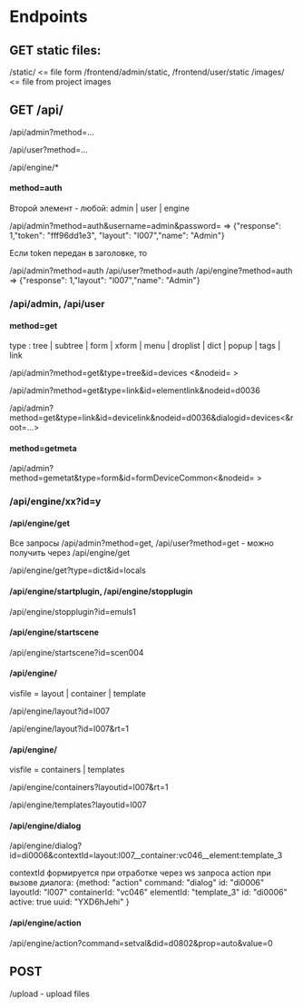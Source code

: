 
# Endpoints

## GET static files:

/static/  <= file form /frontend/admin/static, /frontend/user/static
/images/ <= file  from project images 

## GET /api/

/api/admin?method=...

/api/user?method=...

/api/engine/*

#### method=auth

Второй элемент - любой: admin | user | engine

/api/admin?method=auth&username=admin&password=<hash sha256 from password> 
    => {"response": 1,"token": "fff96dd1e3", "layout": "l007","name": "Admin"}

Если token передан в заголовке, то 

/api/admin?method=auth
/api/user?method=auth
/api/engine?method=auth  
    => {"response": 1,"layout": "l007","name": "Admin"}


### /api/admin, /api/user

#### method=get

type : tree |  subtree | form | xform | menu | droplist | dict | popup | tags | link

/api/admin?method=get&type=tree&id=devices <&nodeid= >

/api/admin?method=get&type=link&id=elementlink&nodeid=d0036

/api/admin?method=get&type=link&id=devicelink&nodeid=d0036&dialogid=devices<&root=...>

#### method=getmeta

/api/admin?method=gemetat&type=form&id=formDeviceCommon<&nodeid= >


### /api/engine/xx?id=y

#### /api/engine/get

Все запросы /api/admin?method=get, /api/user?method=get - можно получить через /api/engine/get

/api/engine/get?type=dict&id=locals

#### /api/engine/startplugin, /api/engine/stopplugin
   
/api/engine/stopplugin?id=emuls1   


#### /api/engine/startscene
   
/api/engine/startscene?id=scen004


#### /api/engine/<visfile>

visfile = layout | container | template 

/api/engine/layout?id=l007

/api/engine/layout?id=l007&rt=1

#### /api/engine/<visfiles>

visfile = containers | templates

/api/engine/containers?layoutid=l007&rt=1

/api/engine/templates?layoutid=l007

#### /api/engine/dialog

/api/engine/dialog?id=di0006&contextId=layout:l007__container:vc046__element:template_3

contextId формируется при отработке через ws запроса action при вызове диалога:
{method: "action"
command: "dialog"
id: "di0006"
layoutId: "l007"
containerId: "vc046"
elementId: "template_3"
id: "di0006"
active: true
uuid: "YXD6hJehi"
}

#### /api/engine/action

/api/engine/action?command=setval&did=d0802&prop=auto&value=0













## POST
  /upload - upload files

 